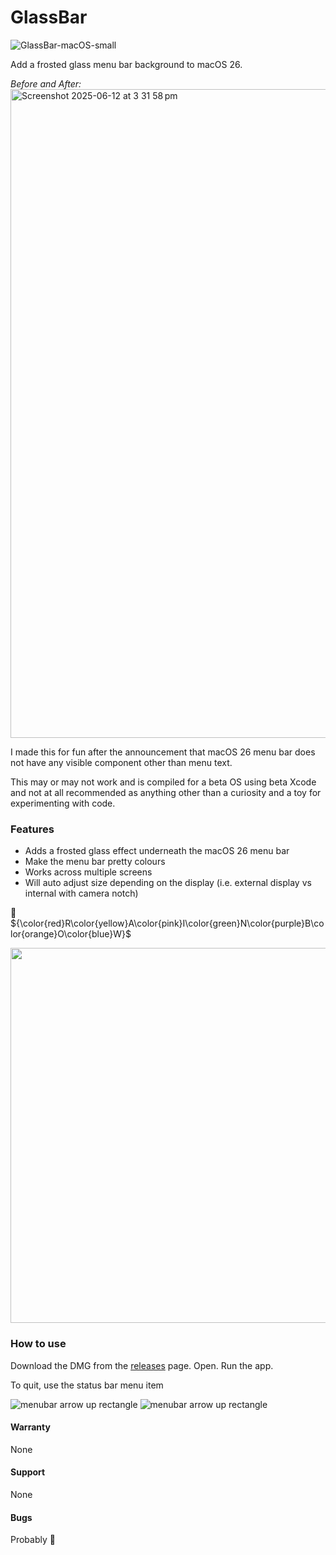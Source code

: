 # GlassBar

![GlassBar-macOS-small](https://github.com/user-attachments/assets/1725f69a-aa68-4953-8f89-dcd02842eba8)


Add a frosted glass menu bar background to macOS 26.

_Before and After:_
<img width="1038" alt="Screenshot 2025-06-12 at 3 31 58 pm" src="https://github.com/user-attachments/assets/5ca5793f-1d16-4a3c-a491-5d0a03d83a52" />


I made this for fun after the announcement that macOS 26 menu bar does not have any visible component other than menu text.

This may or may not work and is compiled for a beta OS using beta Xcode and not at all recommended as anything other than a curiosity and a toy for experimenting with code.

### Features
 
 - Adds a frosted glass effect underneath the macOS 26 menu bar
 - Make the menu bar pretty colours
 - Works across multiple screens
 - Will auto adjust size depending on the display (i.e. external display vs internal with camera notch) 

🌈 ${\color{red}R\color{yellow}A\color{pink}I\color{green}N\color{purple}B\color{orange}O\color{blue}W}$ 

<img src="https://github.com/user-attachments/assets/66e2ac82-3bce-4fc2-9883-8086787180b7" width=600>


### How to use

Download the DMG from the [releases](https://github.com/bartreardon/GlassBar/releases) page. Open. Run the app. 

To quit, use the status bar menu item 

![menubar arrow up rectangle](https://github.com/user-attachments/assets/a9d6d183-d6ef-4e45-9c87-15f1d669ab3f#gh-light-mode-only)
![menubar arrow up rectangle](https://github.com/user-attachments/assets/b22c83e1-1284-4861-ac6c-d67ed914ea1c#gh-dark-mode-only)



#### Warranty

None

#### Support

None

#### Bugs

Probably 🙂 



